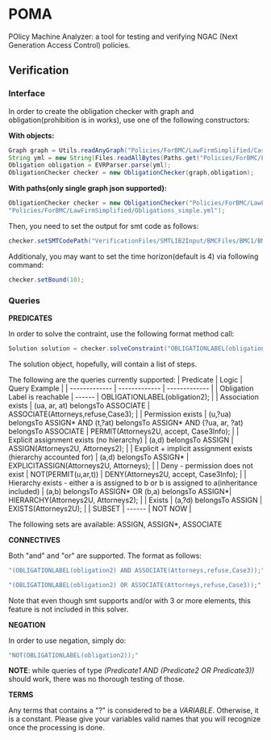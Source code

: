 # POMA
POlicy Machine Analyzer: a tool for testing and verifying NGAC (Next Generation Access Control) policies.  

## Verification

### Interface

In order to create the obligation checker with graph and obligation(prohibition is in works), use one of the following constructors:

**With objects:**

```java
Graph graph = Utils.readAnyGraph("Policies/ForBMC/LawFirmSimplified/CasePolicyUsers.json");
String yml = new String(Files.readAllBytes(Paths.get("Policies/ForBMC/LawFirmSimplified/Obligations_simple.yml")));
Obligation obligation = EVRParser.parse(yml);
ObligationChecker checker = new ObligationChecker(graph,obligation);
```


**With paths(only single graph json supported):**

```java
ObligationChecker checker = new ObligationChecker("Policies/ForBMC/LawFirmSimplified/CasePolicyUsers.json",
"Policies/ForBMC/LawFirmSimplified/Obligations_simple.yml");
```

Then, you need to set the output for smt code as follows: 

```java
checker.setSMTCodePath("VerificationFiles/SMTLIB2Input/BMCFiles/BMC1/BMC");
```

Additionaly, you may want to set the time horizon(default is 4) via following command:
```java
checker.setBound(10);
```

### Queries

**PREDICATES**

In order to solve the contraint, use the following format method call: 

```java
Solution solution = checker.solveConstraint("OBLIGATIONLABEL(obligation2);");
```

The solution object, hopefully, will contain a list of steps. 

The following are the queries currently supported: 
| Predicate  | Logic | Query Example |
| ------------- | ------------- | ------------- |
| Obligation Label is reachable  | ------ | OBLIGATIONLABEL(obligation2); |
| Association exists  | (ua, ar, at) belongsTo ASSOCIATE | ASSOCIATE(Attorneys,refuse,Case3);  |
| Permission exists  | (u,?ua) belongsTo ASSIGN* AND (t,?at) belongsTo ASSIGN* AND (?ua, ar, ?at) belongsTo ASSOCIATE | PERMIT(Attorneys2U, accept, Case3Info); |
| Explicit assignment exists (no hierarchy)  | (a,d) belongsTo ASSIGN | ASSIGN(Attorneys2U, Attorneys2); |
| Explicit + implicit assignment exists (hierarchy accounted for) | (a,d) belongsTo ASSIGN* | EXPLICITASSIGN(Attorneys2U, Attorneys); |
| Deny - permission does not exist | NOT(PERMIT(u,ar,t)) | DENY(Attorneys2U, accept, Case3Info); |
| Hierarchy exists - either a is assigned to b or b is assigned to a(inheritance included) | (a,b) belongsTo ASSIGN* OR (b,a) belongsTo ASSIGN*| HIERARCHY(Attorneys2U, Attorneys2); |
| Exists | (a,?d) belongsTo ASSIGN | EXISTS(Attorneys2U); |
| SUBSET | ------ | NOT NOW |

The following sets are available: ASSIGN, ASSIGN*, ASSOCIATE

**CONNECTIVES**

Both "and" and "or" are supported. The format as follows: 

```java
"(OBLIGATIONLABEL(obligation2) AND ASSOCIATE(Attorneys,refuse,Case3));" 
```
```java
"(OBLIGATIONLABEL(obligation2) OR ASSOCIATE(Attorneys,refuse,Case3));"
```

Note that even though smt supports and/or with 3 or more elements, this feature is not included in this solver.

**NEGATION**

In order to use negation, simply do: 

```java
"NOT(OBLIGATIONLABEL(obligation2));"
```

**NOTE**: while queries of type _(Predicate1 AND (Predicate2 OR Predicate3))_ should work, there was no thorough testing of those. 


**TERMS**

Any terms that contains a "?" is considered to be a _VARIABLE_. Otherwise, it is a constant. Please give your variables valid names that you will recognize once the processing is done. 
